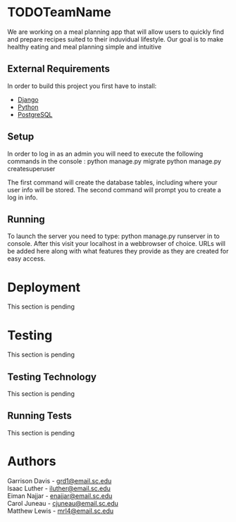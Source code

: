 # TODOTeamName

We are working on a meal planning app that will allow users to quickly find and prepare recipes suited to their induvidual lifestyle. Our goal is to make healthy eating and meal planning simple and intuitive

## External Requirements

In order to build this project you first have to install:

* [Django](https://docs.djangoproject.com/en/3.2/topics/install/)
* [Python](https://www.python.org/downloads/)
* [PostgreSQL](https://www.enterprisedb.com/downloads/postgres-postgresql-downloads)

## Setup

In order to log in as an admin you will need to execute the following commands in the console :
python manage.py migrate 
python manage.py createsuperuser 

The first command will create the database tables, including where your user info will be stored.
The second command will prompt you to create a log in info. 

## Running

To launch the server you need to type:
python manage.py runserver in to console.
After this visit your localhost in a webbrowser of choice. 
URLs will be added here along with what features they provide as they are created for easy access.

# Deployment
This section is pending

# Testing

This section is pending

## Testing Technology

This section is pending

## Running Tests
This section is pending

# Authors
Garrison Davis - grd1@email.sc.edu  
Isaac Luther - iluther@email.sc.edu  
Eiman Najjar - enajjar@email.sc.edu  
Carol Juneau - cjuneau@email.sc.edu  
Matthew Lewis - mrl4@email.sc.edu
